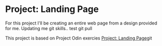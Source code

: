 # Project: Landing Page

For this project I'll be creating an entire web page from a design provided for me. Updating me git skills.. test git pull

This project is based on Project Odin exercies <a href="https://www.theodinproject.com/lessons/foundations-landing-page"> Project: Landing Page</a>git
